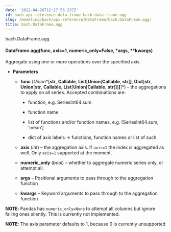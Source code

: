```yaml
---
date: '2022-04-26T12:27:56.237Z'
id: bach-api-reference-data-frame-bach-data-frame-agg
slug: /modeling/bach/api-reference/DataFrame/bach.DataFrame.agg/
title: bach.DataFrame.agg
---
```


bach.DataFrame.agg


#### DataFrame.agg(func, axis=1, numeric_only=False, \*args, \*\*kwargs)
Aggregate using one or more operations over the specified axis.


* **Parameters**

    
    * **func** (*Union**[**str**, **Callable**, **List**[**Union**[**Callable**, **str**]**]**, **Dict**[**str**, **Union**[**str**, **Callable**, **List**[**Union**[**Callable**, **str**]**]**]**]**]*) – the aggregations to apply on all series. Accepted combinations are:


        * function, e.g. SeriesInt64.sum


        * function name


        * list of functions and/or function names, e.g. [SeriesInt64.sum, ‘mean’]


        * dict of axis labels -> functions, function names or list of such.



    * **axis** (*int*) – the aggregation axis. If `axis=1` the index is aggregated as well. Only `axis=1`
    supported at the moment.


    * **numeric_only** (*bool*) – whether to aggregate numeric series only, or attempt all.


    * **args** – Positional arguments to pass through to the aggregation function


    * **kwargs** – Keyword arguments to pass through to the aggregation function


**NOTE**: Pandas has `numeric_only=None` to attempt all columns but ignore failing ones
silently. This is currently not implemented.

**NOTE**: The axis parameter defaults to 1, because 0 is currently unsupported

<!-- !! processed by numpydoc !! -->
